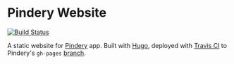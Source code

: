 # Pindery Website

[![Build Status](https://travis-ci.com/AEEooTo/pindery-hugo-website.svg?branch=master)](https://travis-ci.com/AEEooTo/pindery-hugo-website)

A static website for [Pindery](https://github.com/AEEooTo/pindery) app.
Built with [Hugo](https://gohugo.io), deployed with [Travis CI](https://travis-ci.com/AEEooTo/pindery-hugo-website/) to Pindery's `gh-pages` [branch](https://github.com/AEEooTo/pindery/tree/gh-pages).
